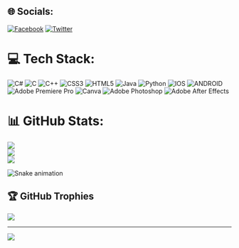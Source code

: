 
## 🌐 Socials:
[![Facebook](https://img.shields.io/badge/Facebook-%231877F2.svg?logo=Facebook&logoColor=white)](https://facebook.com/https://www.facebook.com/SolisAngeloM/) [![Twitter](https://img.shields.io/badge/Twitter-%231DA1F2.svg?logo=Twitter&logoColor=white)](https://twitter.com/https://twitter.com/SolisAngeloM) 

# 💻 Tech Stack:
![C#](https://img.shields.io/badge/c%23-%23239120.svg?style=for-the-badge&logo=c-sharp&logoColor=white) ![C](https://img.shields.io/badge/c-%2300599C.svg?style=for-the-badge&logo=c&logoColor=white) ![C++](https://img.shields.io/badge/c++-%2300599C.svg?style=for-the-badge&logo=c%2B%2B&logoColor=white) ![CSS3](https://img.shields.io/badge/css3-%231572B6.svg?style=for-the-badge&logo=css3&logoColor=white) ![HTML5](https://img.shields.io/badge/html5-%23E34F26.svg?style=for-the-badge&logo=html5&logoColor=white) ![Java](https://img.shields.io/badge/java-%23ED8B00.svg?style=for-the-badge&logo=java&logoColor=white) ![Python](https://img.shields.io/badge/python-3670A0?style=for-the-badge&logo=python&logoColor=ffdd54) ![IOS](https://img.shields.io/badge/IOS-%2320232a.svg?style=for-the-badge&logo=apple&logoColor=white) ![ANDROID](https://img.shields.io/badge/android-%2320232a.svg?style=for-the-badge&logo=android&logoColor=%a4c639) ![Adobe Premiere Pro](https://img.shields.io/badge/Adobe%20Premiere%20Pro-9999FF.svg?style=for-the-badge&logo=Adobe%20Premiere%20Pro&logoColor=white) ![Canva](https://img.shields.io/badge/Canva-%2300C4CC.svg?style=for-the-badge&logo=Canva&logoColor=white) ![Adobe Photoshop](https://img.shields.io/badge/adobephotoshop-%2331A8FF.svg?style=for-the-badge&logo=adobephotoshop&logoColor=white) ![Adobe After Effects](https://img.shields.io/badge/Adobe%20After%20Effects-9999FF.svg?style=for-the-badge&logo=Adobe%20After%20Effects&logoColor=white)
# 📊 GitHub Stats:
![](https://github-readme-stats.vercel.app/api?username=angelosolis&theme=dark&hide_border=false&include_all_commits=true&count_private=true)<br/>
![](https://github-readme-streak-stats.herokuapp.com/?user=angelosolis&theme=dark&hide_border=false)<br/>
![](https://github-readme-stats.vercel.app/api/top-langs/?username=angelosolis&theme=dark&hide_border=false&include_all_commits=true&count_private=true&layout=compact)

<img src="https://raw.githubusercontent.com/angelosolis/angelosolis/blob/output/snake.svg" alt="Snake animation"/>

## 🏆 GitHub Trophies
![](https://github-profile-trophy.vercel.app/?username=angelosolis&theme=radical&no-frame=false&no-bg=false&margin-w=4)

---
[![](https://visitcount.itsvg.in/api?id=angelosolis&icon=0&color=0)](https://visitcount.itsvg.in)


